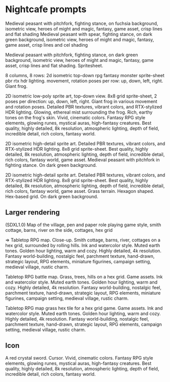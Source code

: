 # Nightcafe prompts

Medieval peasant with pitchfork, fighting stance, on fuchsia background, isometric view, heroes of might and magic, fantasy, game asset, crisp lines and flat shading
Medieval peasant with spear, fighting stance, on dark green background, isometric view, heroes of might and magic, fantasy, game asset, crisp lines and cel shading

Medieval peasant with pitchfork, fighting stance, on dark green background, isometric view, heroes of might and magic, fantasy, game asset, crisp lines and flat shading. Spritesheet.

8 columns, 8 rows: 2d isometric top-down rpg fantasy monster sprite-sheet pbr rtx hdr lighting. movement, rotation poses per row: up, down, left, right. Giant frog.

2D isometric low-poly sprite art, top-down view. 8x8 grid sprite-sheet, 2 poses per direction: up, down, left, right. Giant frog in various movement and rotation poses. Detailed PBR textures, vibrant colors, and RTX-stylized HDR lighting. Glowing, ethereal mist surrounding the frog. Rich, earthy tones on the frog's skin. Vivid, cinematic colors. Fantasy RPG style elements, glowing runes, mystical auras, high-fantasy creatures. Best quality, highly detailed, 8k resolution, atmospheric lighting, depth of field, incredible detail, rich colors, fantasy world.

2D isometric high-detail sprite art. Detailed PBR textures, vibrant colors, and RTX-stylized HDR lighting. 8x8 grid sprite-sheet.
Best quality, highly detailed, 8k resolution, atmospheric lighting, depth of field, incredible detail, rich colors, fantasy world, game asset.
Medieval peasant with pitchfork in fighting stance. On dark green background.

2D isometric high-detail sprite art. Detailed PBR textures, vibrant colors, and RTX-stylized HDR lighting. 8x8 grid sprite-sheet.
Best quality, highly detailed, 8k resolution, atmospheric lighting, depth of field, incredible detail, rich colors, fantasy world, game asset.
Grass terrain. Hexagon shaped. Hex-based grid. On dark green background.

## Larger rendering

(SDXL1.0)
Map of the village, pen and paper role playing game style, smith cottage, barns, river on the side, cottages, hex grid

=>
Tabletop RPG map. Close-up. Smith cottage, barns, river, cottages on a hex grid, surrounded by rolling hills. Ink and watercolor style. Muted earth tones. Golden hour lighting, warm and cozy. Highly detailed, 4k resolution. Fantasy world-building, nostalgic feel, parchment texture, hand-drawn, strategic layout, RPG elements, miniature figurines, campaign setting, medieval village, rustic charm.

Tabletop RPG battle map. Grass, trees, hills on a hex grid. Game assets. Ink and watercolor style. Muted earth tones. Golden hour lighting, warm and cozy. Highly detailed, 4k resolution. Fantasy world-building, nostalgic feel, parchment texture, hand-drawn, strategic layout, RPG elements, miniature figurines, campaign setting, medieval village, rustic charm.

Tabletop RPG map grass hex tile for a hex grid game. Game assets. Ink and watercolor style. Muted earth tones. Golden hour lighting, warm and cozy. Highly detailed, 4k resolution. Fantasy world-building, nostalgic feel, parchment texture, hand-drawn, strategic layout, RPG elements, campaign setting, medieval village, rustic charm.

## Icon

A red crystal sword. Cursor.  Vivid, cinematic colors. Fantasy RPG style elements, glowing runes, mystical auras, high-fantasy creatures. Best quality, highly detailed, 8k resolution, atmospheric lighting, depth of field, incredible detail, rich colors, fantasy world.